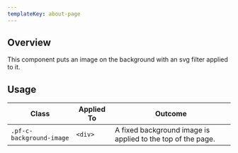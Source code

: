 ```yaml
---
templateKey: about-page
---
```

## Overview

This component puts an image on the background with an svg filter applied to it.

## Usage

| Class | Applied To | Outcome |
| -- | -- | -- |
| `.pf-c-background-image` | `<div>` |  A fixed background image is applied to the top of the page. |
